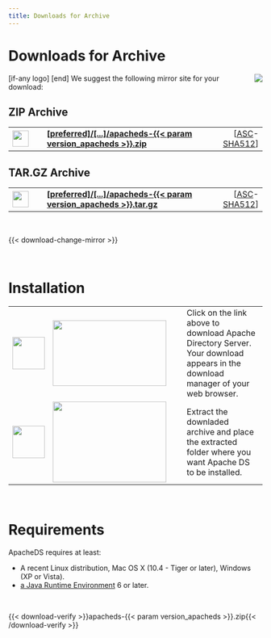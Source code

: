 ```yaml
---
title: Downloads for Archive
---
```


# Downloads for Archive

<p>
    [if-any logo]
    <a href="[link]"><img align="right" src="[logo]" border="0" /></a>
    [end]
    We suggest the following mirror site for your download:
</p>

## ZIP Archive

<p>
    <div class="download">
        <table width="100%" class="noBorder">
            <tr>
                <td>
                    <a href="[preferred]/directory/apacheds/dist/{{< param version_apacheds >}}/apacheds-{{< param version_apacheds >}}.zip">
                        <img src="/images/download.png" width="32" height="32" border="0"/>
                    </a>
                </td>
                <td>&nbsp;</td>
                <td>
                    <a href="[preferred]/directory/apacheds/dist/{{< param version_apacheds >}}/apacheds-{{< param version_apacheds >}}.zip">
                        <strong>
                            [preferred]/&#91;...&#93;/apacheds-{{< param version_apacheds >}}.zip
                        </strong>
                    </a>
                </td>
                <td align="right">
                    [<a href="https://downloads.apache.org/directory/apacheds/dist/{{< param version_apacheds >}}/apacheds-{{< param version_apacheds >}}.zip.asc">ASC</a>-<a href="https://downloads.apache.org/directory/apacheds/dist/{{< param version_apacheds >}}/apacheds-{{< param version_apacheds >}}.zip.sha512">SHA512</a>]
                </td>
            </tr>
        </table>
    </div>
</p>

## TAR.GZ Archive

<p>
    <div class="download">
        <table width="100%" class="noBorder">
            <tr>
                <td>
                    <a href="[preferred]/directory/apacheds/dist/{{< param version_apacheds >}}/apacheds-{{< param version_apacheds >}}.tar.gz">
                        <img src="/images/download.png" width="32" height="32" border="0"/>
                    </a>
                </td>
                <td>&nbsp;</td>
                <td>
                    <a href="[preferred]/directory/apacheds/dist/{{< param version_apacheds >}}/apacheds-{{< param version_apacheds >}}.tar.gz">
                        <strong>
                            [preferred]/&#91;...&#93;/apacheds-{{< param version_apacheds >}}.tar.gz
                        </strong>
                    </a>
                </td>
                <td align="right">
                    [<a href="https://downloads.apache.org/directory/apacheds/dist/{{< param version_apacheds >}}/apacheds-{{< param version_apacheds >}}.tar.gz.asc">ASC</a>-<a href="https://downloads.apache.org/directory/apacheds/dist/{{< param version_apacheds >}}/apacheds-{{< param version_apacheds >}}.tar.gz.sha512">SHA512</a>]
                </td>
            </tr>
        </table>
    </div>
</p>

<p>&nbsp;</p>

{{< download-change-mirror >}}

<p>&nbsp;</p>

# Installation

<p>
    <table class="noBorder">
        <tr>
            <td width="64" height="64"><img src="/images/figure_1.gif" width="64" height="64"/></td>
            <td><img src="images/installation_archive_1.jpg" width="225" height="130"/></td>
            <td>&nbsp;&nbsp;</td>
            <td>Click on the link above to download Apache Directory Server.<br />Your download appears in the download manager of your web browser.</td>
        </tr>
        <tr>
            <td width="64" height="64"><img src="/images/figure_2.gif" width="64" height="64"/></td>
            <td><img src="images/installation_archive_2.jpg" width="225" height="160"/></td>
            <td>&nbsp;&nbsp;</td>
            <td>Extract the downladed archive and place the extracted folder where you want Apache DS to be installed.</td>
        </tr>
    </table>
</p>

<p>&nbsp;</p>

# Requirements

ApacheDS requires at least:

* A recent Linux distribution, Mac OS X (10.4 - Tiger or later), Windows (XP or Vista).
* [a Java Runtime Environment](https://www.java.com/) 6 or later.

<p>&nbsp;</p>

{{< download-verify >}}apacheds-{{< param version_apacheds >}}.zip{{< /download-verify >}}
